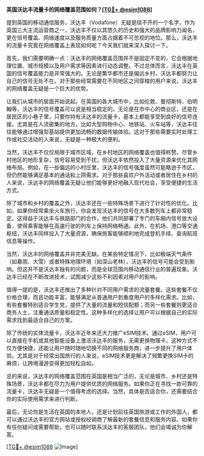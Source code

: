 **英国沃达丰流量卡的网络覆盖范围如何？[[TG💪+ @esim1088](https://t.me/s/esim1088)]**

提到英国的移动通信服务，沃达丰（Vodafone）无疑是绕不开的一个名字。作为英国三大主流运营商之一，沃达丰不仅以其悠久的历史和强大的品牌影响力闻名，更在信号覆盖、网络速度以及服务质量方面占据着不可忽视的地位。那么，沃达丰的流量卡究竟在网络覆盖上表现如何呢？今天我们就来深入探讨一下。

首先，我们需要明确一点：沃达丰的网络覆盖范围并不是固定不变的，它会根据地理位置、城市规模以及用户需求等因素进行动态调整。不过总体而言，沃达丰在英国的信号覆盖能力是非常强大的。无论是繁华都市还是偏远乡村，沃达丰都努力让自己的信号无处不在。对于那些经常需要在不同地区之间穿梭的用户来说，沃达丰的网络覆盖无疑是一个巨大的优势。

让我们从城市的层面开始说起。在英国的各大城市中，比如伦敦、曼彻斯特、伯明翰等，沃达丰的信号覆盖可以说是相当稳定的。无论是在市中心的商业区，还是在居民区的小巷子里，只要你持有沃达丰的流量卡，基本上都能享受到良好的信号连接。尤其是在人流密集的地方，比如大型购物中心、地铁站、火车站等，沃达丰往往能够通过增强型基站提供更加流畅的数据传输体验。这对于那些需要实时处理工作或社交活动的人来说，无疑是一种极大的便利。

当然，沃达丰不仅仅局限于城市区域，在乡村地区的网络覆盖也值得称赞。尽管乡村地区的地形复杂，信号容易受到干扰，但沃达丰依然投入了大量资源来优化其网络布局。例如，在一些偏远的小村庄里，沃达丰的信号强度虽然可能略逊于市区，但仍然能够满足基本的通话和上网需求。对于那些喜欢户外活动或者居住在乡村的人来说，沃达丰的网络覆盖无疑让他们能够更好地融入现代社会，享受便捷的生活方式。

除了城市和乡村的覆盖之外，沃达丰还在一些特殊场景下进行了针对性的优化。比如，如果你经常乘坐火车旅行，你会发现沃达丰的信号在大多数列车上都非常稳定。这得益于沃达丰与铁路部门的合作，他们共同部署了专门的车厢内信号放大设备，使得乘客能够在高速行驶的列车上保持网络畅通。此外，在机场、港口等交通枢纽，沃达丰同样投入了大量资源，确保旅客能够顺利地完成登机手续、查询航班信息等操作。

当然，沃达丰的网络覆盖并非完美无缺。在某些特定情况下，比如极端天气条件（如暴雨、大雪）或者特殊地理环境（如深山老林），沃达丰的信号可能会受到影响。但这并不是沃达丰独有的问题，而是全球范围内移动通信行业的普遍现象。沃达丰已经在不断改进技术，试图减少这些不利因素对用户的影响。

值得一提的是，沃达丰还推出了多种针对不同用户需求的流量套餐。这些套餐不仅价格合理，而且功能丰富，能够满足从普通用户到重度用户的多样化需求。比如，有些套餐特别适合学生党，提供了大量的流量和短信配额；而另一些套餐则更适合商务人士，注重通话质量和稳定性。这种多样化的选择让用户可以根据自己的实际需求找到最适合自己的方案。

除了传统的实体流量卡，沃达丰近年来还大力推广eSIM技术。通过eSIM，用户可以直接在手机或其他智能设备上激活沃达丰的服务，无需更换物理卡。这种方式不仅方便快捷，还能让用户随时随地切换不同的网络服务商，进一步提升了用户体验。尤其是对于经常出国旅行的人来说，eSIM技术更是解决了频繁更换SIM卡的麻烦，让跨境漫游变得更加轻松自如。

总的来说，沃达丰的网络覆盖范围在英国是相当广泛的，无论是城市、乡村还是特殊场景，沃达丰都在尽力为用户提供优质的网络服务。如果你正在寻找一款可靠的流量卡，沃达丰无疑是一个值得考虑的选择。当然，具体是否适合你，还需要结合你的实际使用需求来进行判断。

最后，无论你是生活在英国的本地人，还是计划前往英国旅游或工作的外国人，都可以通过沃达丰的官方网站或授权经销商了解最新的套餐信息和服务内容。如果你有任何疑问或需要帮助，也可以随时联系沃达丰的客服团队，他们会竭诚为你解答。

[[TG💪+ @esim1088](https://t.me/s/esim1088) ![Image](https://i.postimg.cc/4NQfJmqS/Snipaste-2025-05-13-00-14-12.png)]